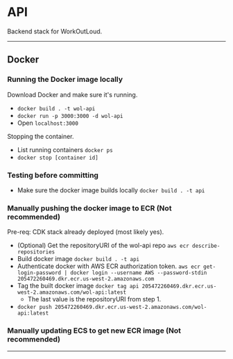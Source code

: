 # API

Backend stack for WorkOutLoud.

---

## Docker

### Running the Docker image locally
Download Docker and make sure it's running.
- `docker build . -t wol-api`
- `docker run -p 3000:3000 -d wol-api`
- Open `localhost:3000`

Stopping the container.
- List running containers `docker ps` 
- `docker stop [container id]`

### Testing before committing
- Make sure the docker image builds locally  `docker build . -t api`

### Manually pushing the docker image to ECR (Not recommended)
Pre-req: CDK stack already deployed (most likely yes).
- (Optional) Get the repositoryURI of the wol-api repo `aws ecr describe-repositories`
- Build docker image `docker build . -t api`
- Authenticate docker with AWS ECR authorization token. `aws ecr get-login-password | docker login --username AWS --password-stdin 205472260469.dkr.ecr.us-west-2.amazonaws.com`
- Tag the built docker image `docker tag api 205472260469.dkr.ecr.us-west-2.amazonaws.com/wol-api:latest` 
  - The last value is the repositoryURI from step 1.
- `docker push 205472260469.dkr.ecr.us-west-2.amazonaws.com/wol-api:latest`

### Manually updating ECS to get new ECR image (Not recommended)
<!-- - `aws ecs update-service --force-new-deployment --cluster app-cluster --service sample-express-app -->
---